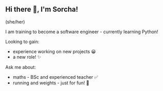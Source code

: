 ## Hi there 👋, I'm Sorcha!
(she/her)

I am training to become a software engineer - currently learning Python!

Looking to gain: 

* experience working on new projects 😀 
* a new role! ✨

Ask me about: 

* maths - BSc and experienced teacher ✅ 
* running and weights - just for fun! 💪 




<!--
**sosullivan42/sosullivan42** is a ✨ _special_ ✨ repository because its `README.md` (this file) appears on your GitHub profile.

Here are some ideas to get you started:

- 🔭 I’m currently working on ...
- 🌱 I’m currently learning ...
- 👯 I’m looking to collaborate on ...
- 🤔 I’m looking for help with ...
- 💬 Ask me about ...
- 📫 How to reach me: ...
- 😄 Pronouns: ...
- ⚡ Fun fact: ...
-->
